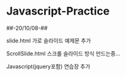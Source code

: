 # Javascript-Practice
##-20/10/08-##

slide.html
가로 슬라이드 예제문 추가

ScrollSlide.html
스크롤 슬라이드 방식 만드는중...


Javascript(jquery포함) 연습장 추가
